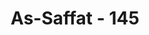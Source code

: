 ---
title: "As-Saffat - 145"
no: 145
arabic_no: ١٤٥
ayah: فَنَبَذْنٰهُ بِالْعَرَاۤءِ وَهُوَ سَقِيْمٌ ۚ 
translation: "Kemudian Kami lemparkan dia ke daratan yang tandus, sedang dia dalam keadaan sakit."
tafsir: "Setelah satu, atau tiga, atau beberapa hari, menurut beberapa pendapat, Nabi Yunus berada di dalam perut ikan besar itu, Allah memerintahkan ikan tersebut memuntahkannya ke suatu daerah tandus tidak ditumbuhi tanaman apapun. Karena beberapa saat berada di dalam perut ikan, kondisi Nabi Yunus lemah sekali. Untuk menyelamatkannya dari terpaan panas matahari Allah menumbuhkan pohon yaqthin (sejenis labu) di sampingnya. Daun pohon itu melindunginya dan buahnya jadi makanannya."
---